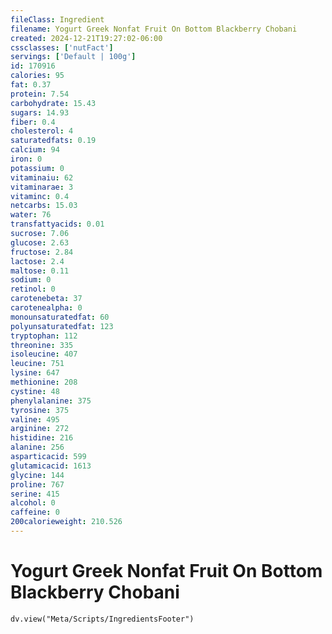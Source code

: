 ```yaml
---
fileClass: Ingredient
filename: Yogurt Greek Nonfat Fruit On Bottom Blackberry Chobani
created: 2024-12-21T19:27:02-06:00
cssclasses: ['nutFact']
servings: ['Default | 100g']
id: 170916
calories: 95
fat: 0.37
protein: 7.54
carbohydrate: 15.43
sugars: 14.93
fiber: 0.4
cholesterol: 4
saturatedfats: 0.19
calcium: 94
iron: 0
potassium: 0
vitaminaiu: 62
vitaminarae: 3
vitaminc: 0.4
netcarbs: 15.03
water: 76
transfattyacids: 0.01
sucrose: 7.06
glucose: 2.63
fructose: 2.84
lactose: 2.4
maltose: 0.11
sodium: 0
retinol: 0
carotenebeta: 37
carotenealpha: 0
monounsaturatedfat: 60
polyunsaturatedfat: 123
tryptophan: 112
threonine: 335
isoleucine: 407
leucine: 751
lysine: 647
methionine: 208
cystine: 48
phenylalanine: 375
tyrosine: 375
valine: 495
arginine: 272
histidine: 216
alanine: 256
asparticacid: 599
glutamicacid: 1613
glycine: 144
proline: 767
serine: 415
alcohol: 0
caffeine: 0
200calorieweight: 210.526
---
```


# Yogurt Greek Nonfat Fruit On Bottom Blackberry Chobani

```dataviewjs
dv.view("Meta/Scripts/IngredientsFooter")
```